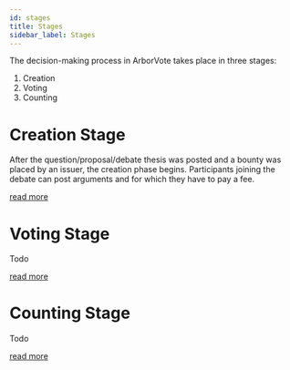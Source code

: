 ```yaml
---
id: stages
title: Stages
sidebar_label: Stages
---
```


The decision-making process in ArborVote takes place in three stages:

1. Creation
2. Voting
3. Counting

# Creation Stage
After the question/proposal/debate thesis was posted and a bounty was placed by an issuer,
the creation phase begins.
Participants joining the debate can post arguments and for which they have to pay a fee. 

[read more](debating.md)

# Voting Stage
Todo

[read more](quadraticvoting.md)

# Counting Stage
Todo

[read more](votecounting.md)
